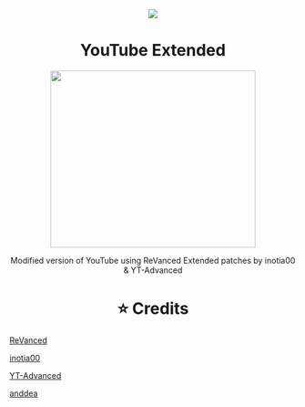 <a href="https://visitcount.itsvg.in">
  <p align="center"><img src ="https://visitcount.itsvg.in/api?id=STEK1337&label=Visitors&color=12&icon=0&pretty=false" />
</a>

<h1 align="center">YouTube Extended</h1>

<p align="center">
  <img width="360" height="310" src="https://i.ibb.co/ts2GMG1/unnamed.png">
</p>

<p align="center">
Modified version of YouTube using ReVanced Extended patches by inotia00 & YT-Advanced
</p>

<h1 align="center">⭐ Credits</h1>

[ReVanced](https://github.com/revanced)

[inotia00](https://github.com/inotia00)

[YT-Advanced](https://github.com/YT-Advanced)

[anddea](https://github.com/anddea)
